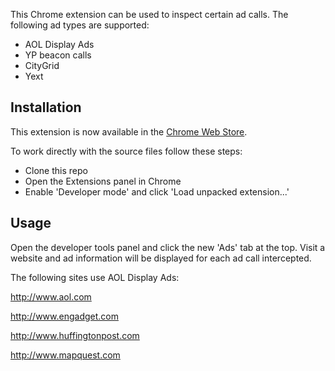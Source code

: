 This Chrome extension can be used to inspect certain ad calls. The following ad types are supported:
- AOL Display Ads
- YP beacon calls
- CityGrid
- Yext

## Installation
This extension is now available in the [Chrome Web Store](https://chrome.google.com/webstore/detail/ad-inspector/ghelmogfoibcfahajebncoldbnipaoni).

To work directly with the source files follow these steps:

 - Clone this repo
 - Open the Extensions panel in Chrome
 - Enable 'Developer mode' and click 'Load unpacked extension...' 

## Usage

Open the developer tools panel and click the new 'Ads' tab at the top. Visit a website and ad information will be displayed for each ad call intercepted.

The following sites use AOL Display Ads:

  <http://www.aol.com>
  
  <http://www.engadget.com>

  <http://www.huffingtonpost.com>
    
  <http://www.mapquest.com>
  


